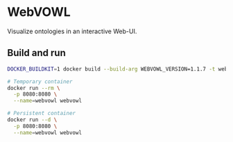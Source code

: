 <!--
SPDX-FileCopyrightText: 2024 University of Applied Sciences Osnabrück
SPDX-FileContributor: Andreas Schliebitz
SPDX-FileContributor: Henri Graf
SPDX-FileContributor: Jonas Tüpker
SPDX-FileContributor: Lukas Hesse
SPDX-FileContributor: Maik Fruhner
SPDX-FileContributor: Prof. Dr.-Ing. Heiko Tapken
SPDX-FileContributor: Tobias Wamhof

SPDX-License-Identifier: AGPL-3.0-or-later
-->

# WebVOWL

Visualize ontologies in an interactive Web-UI.

## Build and run

```bash
DOCKER_BUILDKIT=1 docker build --build-arg WEBVOWL_VERSION=1.1.7 -t webvowl .

# Temporary container
docker run --rm \
  -p 8080:8080 \
  --name=webvowl webvowl

# Persistent container
docker run --d \
  -p 8080:8080 \
  --name=webvowl webvowl
```
